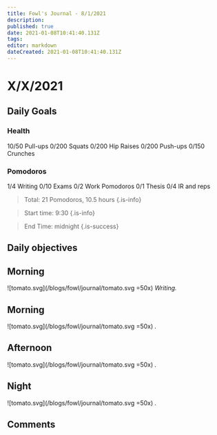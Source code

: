 ```yaml
---
title: Fowl's Journal - 8/1/2021
description: 
published: true
date: 2021-01-08T10:41:40.131Z
tags: 
editor: markdown
dateCreated: 2021-01-08T10:41:40.131Z
---
```


# X/X/2021


## Daily Goals 
### Health
10/50 Pull-ups
0/200 Squats
0/200 Hip Raises 
0/200 Push-ups
0/150 Crunches 
### Pomodoros
1/4 Writing 
0/10 Exams
0/2 Work Pomodoros
0/1 Thesis 
0/4 IR and reps 
> Total: 21 Pomodoros, 10.5 hours
{.is-info}


> Start time: 9:30 
{.is-info}

> End Time: midnight
{.is-success}


## Daily objectives
 

## Morning
![tomato.svg](/blogs/fowl/journal/tomato.svg =50x)
*Writing.*

## Morning
![tomato.svg](/blogs/fowl/journal/tomato.svg =50x)
*.*



## Afternoon
![tomato.svg](/blogs/fowl/journal/tomato.svg =50x)
*.*

## Night
![tomato.svg](/blogs/fowl/journal/tomato.svg =50x)
*.*




## Comments











